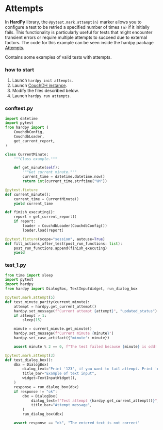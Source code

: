 # Attempts

In **HardPy** library, the `@pytest.mark.attempt(n)` marker allows you to configure a test to be retried a specified number of times `(n)` if it initially fails. 
This functionality is particularly useful for tests that might encounter transient errors or require multiple attempts to succeed due to external factors.
The code for this example can be seen inside the hardpy package 
[Attempts](https://github.com/everypinio/hardpy/tree/main/examples/attempts).

Contains some examples of valid tests with attempts.

### how to start

1. Launch `hardpy init attempts`.
2. Launch [CouchDH instance](../documentation/database.md#couchdb-instance).
3. Modify the files described below.
4. Launch `hardpy run attempts`.

### conftest.py

```python
import datetime
import pytest
from hardpy import (
    CouchdbConfig,
    CouchdbLoader,
    get_current_report,
)

class CurrentMinute:
    """Class example."""

    def get_minute(self):
        """Get current minute."""
        current_time = datetime.datetime.now()
        return int(current_time.strftime("%M"))

@pytest.fixture
def current_minute():
    current_time = CurrentMinute()
    yield current_time

def finish_executing():
    report = get_current_report()
    if report:
        loader = CouchdbLoader(CouchdbConfig())
        loader.load(report)

@pytest.fixture(scope="session", autouse=True)
def fill_actions_after_test(post_run_functions: list):
    post_run_functions.append(finish_executing)
    yield
```


### test_1.py

```python
from time import sleep
import pytest
import hardpy
from hardpy import DialogBox, TextInputWidget, run_dialog_box

@pytest.mark.attempt(5)
def test_minute_parity(current_minute):
    attempt = hardpy.get_current_attempt()
    hardpy.set_message(f"Current attempt {attempt}", "updated_status")
    if attempt > 1:
        sleep(15)

    minute = current_minute.get_minute()
    hardpy.set_message(f"Current minute {minute}")
    hardpy.set_case_artifact({"minute": minute})

    assert minute % 2 == 0, f"The test failed because {minute} is odd! Try again!"

@pytest.mark.attempt(3)
def test_dialog_box():
    dbx = DialogBox(
        dialog_text="Print '123', if you want to fail attempt. Print 'ok', if you want to pass attempt. ",
        title_bar="Example of text input",
        widget=TextInputWidget(),
    )
    response = run_dialog_box(dbx)
    if response != "ok":
        dbx = DialogBox(
            dialog_text=f"Test attempt {hardpy.get_current_attempt()}",
            title_bar="Attempt message",
        )
        run_dialog_box(dbx)

    assert response == "ok", "The entered text is not correct"
```